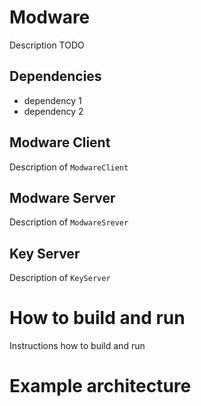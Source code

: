 # Modware
Description TODO

## Dependencies
- dependency 1
- dependency 2

## Modware Client
Description of `ModwareClient`

## Modware Server
Description of `ModwareSrever`

## Key Server
Description of `KeyServer`

# How to build and run
Instructions how to build and run

# Example architecture 
